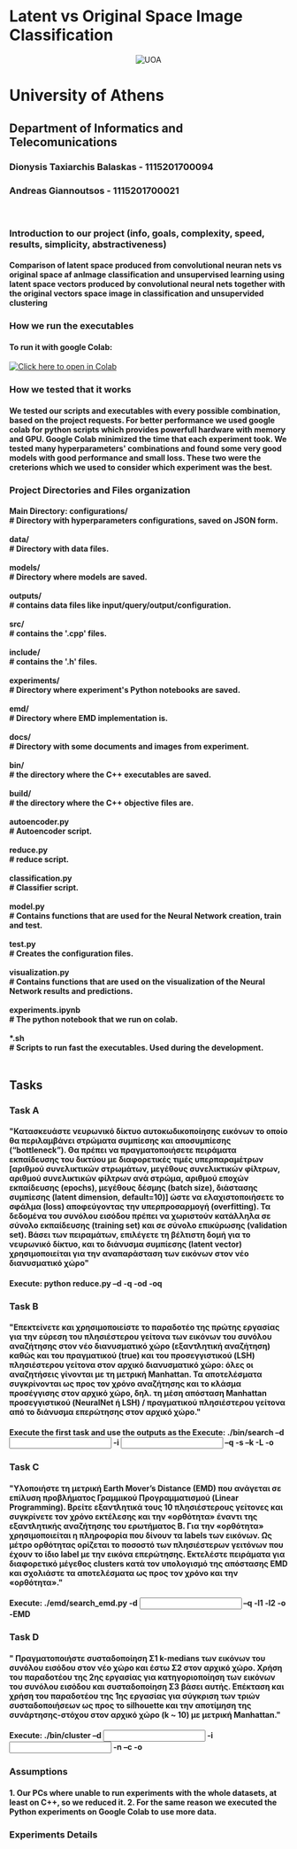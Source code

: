 # Latent vs Original Space Image Classification
  
<p style="text-align: center;">
    <img src="./doc/di_uoa.png" alt="UOA">
    <h1>University of Athens</h1>
    <h2>Department of Informatics and Telecomunications</h2>
</p>

<h3>Dionysis Taxiarchis Balaskas - 1115201700094</h3>
<h3>Andreas Giannoutsos - 1115201700021</h3>
<br>


<h3>Introduction to our project (info, goals, complexity, speed, results, simplicity, abstractiveness)</h3>
<h4>
Comparison of latent space produced from convolutional neuran nets vs original space af anImage classification and unsupervised learning using latent space vectors produced by convolutional neural nets together with the original vectors space image in classification and unsupervided clustering
</h4>

<h3>How we run the executables</h3>
<h4>
  To run it with google Colab:
</h4>

   [![Click here to open in Colab](https://colab.research.google.com/assets/colab-badge.svg)](https://colab.research.google.com/github/AGiannoutsos/Image_Classification_with_Convolutional_Autoencoder/blob/main/experiments.ipynb)

<h3>How we tested that it works</h3>
 <h4>
    We tested our scripts and executables with every possible combination, based on the project requests. For better performance we used google colab for python scripts which provides powerfull hardware with memory and GPU. Google Colab minimized the time that each experiment took. We tested many hyperparameters' combinations and found some very good models with good performance and small loss. These two were the creterions which we used to consider which experiment was the best.
 </h4> 

<h3>Project Directories and Files organization</h3>
<h4>
  
  Main Directory:
    configurations/<br>       # Directory with hyperparameters configurations, saved on JSON form.<br><br>
    data/<br>                 # Directory with data files.<br><br>
    models/<br>               # Directory where models are saved.<br><br>
    outputs/<br>              # contains data files like input/query/output/configuration.<br><br>
    src/<br>                  # contains the '.cpp' files.<br><br>
    include/<br>              # contains the '.h' files.<br><br>
    experiments/<br>          # Directory where experiment's Python notebooks are saved.<br><br>
    emd/<br>                  # Directory where EMD implementation is.<br><br>
    docs/<br>                 # Directory with some documents and images from experiment.<br><br>
    bin/<br>                  # the directory where the C++ executables are saved.<br><br>
    build/<br>                # the directory where the C++ objective files are.<br><br>
    autoencoder.py<br>        # Autoencoder script.<br><br>
    reduce.py<br>             # reduce script.<br><br>
    classification.py<br>     # Classifier script.<br><br>
    model.py<br>              # Contains functions that are used for the Neural Network creation, train and test.<br><br>
    test.py<br>               # Creates the configuration files.<br><br>
    visualization.py<br>      # Contains functions that are used on the visualization of the Neural Network results and predictions.<br><br>
    experiments.ipynb<br>     # The python notebook that we run on colab.<br><br>
    *.sh<br>                  # Scripts to run fast the executables. Used during the development.<br><br>
    
</h4>

<h2>Tasks</h2>

<h3>Task A</h3>
<h4>"Κατασκευάστε νευρωνικό δίκτυο αυτοκωδικοποίησης εικόνων το οποίο θα περιλαμβάνει στρώματα
συμπίεσης και αποσυμπίεσης (“bottleneck”). Θα πρέπει να πραγματοποιήσετε πειράματα εκπαίδευσης του
δικτύου με διαφορετικές τιμές υπερπαραμέτρων [αριθμού συνελικτικών στρωμάτων, μεγέθους
συνελικτικών φίλτρων, αριθμού συνελικτικών φίλτρων ανά στρώμα, αριθμού εποχών εκπαίδευσης
(epochs), μεγέθους δέσμης (batch size), διάστασης συμπίεσης (latent dimension, default=10)] ώστε να
ελαχιστοποιήσετε το σφάλμα (loss) αποφεύγοντας την υπερπροσαρμογή (overfitting). Τα δεδομένα του
συνόλου εισόδου πρέπει να χωριστούν κατάλληλα σε σύνολο εκπαίδευσης (training set) και σε σύνολο
επικύρωσης (validation set). Βάσει των πειραμάτων, επιλέγετε τη βέλτιστη δομή για το νευρωνικό δίκτυο,
και το διάνυσμα συμπίεσης (latent vector) χρησιμοποιείται για την αναπαράσταση των εικόνων στον νέο
διανυσματικό χώρο"</h4>
<h4>
Execute: python reduce.py –d <dataset> -q <queryset> -od <output_dataset_file> -oq
<output_query_file></h4>
<h3>Task B</h3>
<h4>"Επεκτείνετε και χρησιμοποιείστε το παραδοτέο της πρώτης εργασίας για την εύρεση του πλησιέστερου
γείτονα των εικόνων του συνόλου αναζήτησης στον νέο διανυσματικό χώρο (εξαντλητική αναζήτηση)
καθώς και του πραγματικού (true) και του προσεγγιστικού (LSH) πλησιέστερου γείτονα στον αρχικό
διανυσματικό χώρο: όλες οι αναζητήσεις γίνονται με τη μετρική Manhattan. Τα αποτελέσματα
συγκρίνονται ως προς τον χρόνο αναζήτησης και το κλάσμα προσέγγισης στον αρχικό χώρο, δηλ. τη μέση
απόσταση Manhattan προσεγγιστικού (NeuralNet ή LSH) / πραγματικού πλησιέστερου γείτονα από το
διάνυσμα επερώτησης στον αρχικό χώρο."</h4>
<h4>
Execute the first task and use the outputs as the <new space files>
Execute: ./bin/search –d <input file original space> -i <input file new space> –q <query file
original space> -s <query file new space> –k <int> -L <int> -ο <output file></h4>
<h3>Task C</h3>
<h4>"Υλοποιήστε τη μετρική Earth Mover’s Distance (EMD) που ανάγεται σε επίλυση προβλήματος Γραμμικού
Προγραμματισμού (Linear Programming). Βρείτε εξαντλητικά τους 10 πλησιέστερους γείτονες και
συγκρίνετε τον χρόνο εκτέλεσης και την «ορθότητα» έναντι της εξαντλητικής αναζήτησης του ερωτήματος
Β. Για την «ορθότητα» χρησιμοποιείται η πληροφορία που δίνουν τα labels των εικόνων. Ως μέτρο
ορθότητας ορίζεται το ποσοστό των πλησιέστερων γειτόνων που έχουν το ίδιο label με την εικόνα
επερώτησης. Εκτελέστε πειράματα για διαφορετικό μέγεθος clusters κατά τον υπολογισμό της απόστασης
EMD και σχολιάστε τα αποτελέσματα ως προς τον χρόνο και την «ορθότητα»."</h4>
<h4>
Execute: ./emd/search_emd.py -d <input file original space> –q <query file original space> -l1
<labels of input dataset> -l2 <labels of query dataset> -ο <output file> -EMD</h4>
<h3>Task D</h3>
<h4>" Πραγματοποιήστε συσταδοποίηση Σ1 k-medians των εικόνων του συνόλου εισόδου στον νέο χώρο και
έστω Σ2 στον αρχικό χώρο. Χρήση του παραδοτέου της 2ης εργασίας για κατηγοριοποίηση των εικόνων
του συνόλου εισόδου και συσταδοποίηση Σ3 βάσει αυτής. Επέκταση και χρήση του παραδοτέου της 1ης
εργασίας για σύγκριση των τριών συσταδοποιήσεων ως προς το silhouette και την αποτίμηση της
συνάρτησης-στόχου στον αρχικό χώρο (k ~ 10) με μετρική Manhattan."</h4>
<h4>
Execute: ./bin/cluster –d <input file original space> -i <input file new space>
-n <classes from NN as clusters file> –c <configuration file> -o <output file></h4>

<h3>Assumptions</h3>
<h4>
1. Our PCs where unable to run experiments with the whole datasets, at least on C++, so we reduced it.
2. For the same reason we executed the Python experiments on Google Colab to use more data.
</h4>
<h3>Experiments Details</h3>


